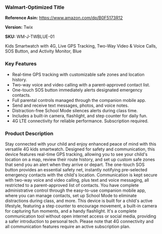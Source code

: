### **Walmart-Optimized Title**

**Reference Asin:** https://www.amazon.com/dp/B0F5173R12

**Version:** Twix

**SKU:** WM-J-TWBLUE-01

Kids Smartwatch with 4G, Live GPS Tracking, Two-Way Video & Voice Calls, SOS Button, and Activity Monitor, Blue

### **Key Features**

*   Real-time GPS tracking with customizable safe zones and location history.
*   Two-way voice and video calling with a parent-approved contact list.
*   One-touch SOS button immediately alerts designated emergency contacts.
*   Full parental controls managed through the companion mobile app.
*   Send and receive text messages, photos, and voice notes.
*   Distraction-free School Mode silences alerts during class time.
*   Includes a built-in camera, flashlight, and step counter for daily fun.
*   4G LTE connectivity for reliable performance. Subscription required.

### **Product Description**

Stay connected with your child and enjoy enhanced peace of mind with this versatile 4G kids smartwatch. Designed for safety and communication, this device features real-time GPS tracking, allowing you to see your child's location on a map, review their route history, and set up custom safe zones that send you an alert when they arrive or depart. The one-touch SOS button provides an essential safety net, instantly notifying pre-selected emergency contacts with the child's location. Communication is kept secure with two-way voice and video calling, plus text and voice messaging, all restricted to a parent-approved list of contacts. You have complete administrative control through the easy-to-use companion mobile app, where you can manage contacts, set up School Mode to eliminate distractions during class, and more. This device is built for a child's active lifestyle, featuring a step counter to encourage movement, a built-in camera for capturing fun moments, and a handy flashlight. It's a complete communication tool without open internet access or social media, providing a safer introduction to personal tech. Please note that 4G connectivity and all communication features require an active subscription plan.
